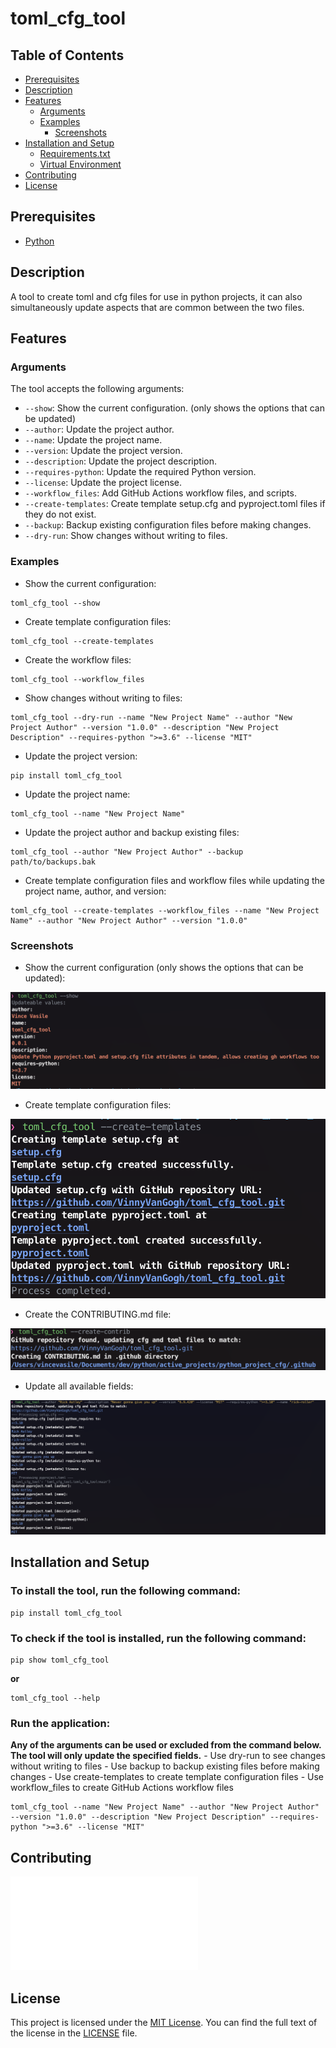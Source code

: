 # toml_cfg_tool  

## Table of Contents

- [Prerequisites](#prerequisites)
- [Description](#description)
- [Features](#features)
  - [Arguments](#arguments)
  - [Examples](#examples)
    - [Screenshots](#screenshots)
- [Installation and Setup](#installation-and-setup)
  - [Requirements.txt](#requirements.txt)
  - [Virtual Environment](#virtual-environment)
- [Contributing](#contributing)
- [License](#license)

## Prerequisites

- [Python](https://www.python.org/downloads/)

## Description

A tool to create toml and cfg files for use in python projects, it can also simultaneously update aspects that are common between the two files.

## Features

### Arguments 

The tool accepts the following arguments:

- `--show`: Show the current configuration. (only shows the options that can be updated)
- `--author`: Update the project author.
- `--name`: Update the project name.
- `--version`: Update the project version.
- `--description`: Update the project description.
- `--requires-python`: Update the required Python version.
- `--license`: Update the project license.
- `--workflow_files`: Add GitHub Actions workflow files, and scripts.
- `--create-templates`: Create template setup.cfg and pyproject.toml files if they do not exist.
- `--backup`: Backup existing configuration files before making changes.
- `--dry-run`: Show changes without writing to files.

### Examples 

- Show the current configuration:

```shell
toml_cfg_tool --show
```

- Create template configuration files:

```shell
toml_cfg_tool --create-templates
```

- Create the workflow files:

```shell
toml_cfg_tool --workflow_files
```

- Show changes without writing to files:

```shell
toml_cfg_tool --dry-run --name "New Project Name" --author "New Project Author" --version "1.0.0" --description "New Project Description" --requires-python ">=3.6" --license "MIT"
```

- Update the project version:

```shell
pip install toml_cfg_tool
```

- Update the project name:

```shell
toml_cfg_tool --name "New Project Name"
```

- Update the project author and backup existing files:

```shell
toml_cfg_tool --author "New Project Author" --backup path/to/backups.bak
```

- Create template configuration files and workflow files while updating the project name, author, and version:

```shell
toml_cfg_tool --create-templates --workflow_files --name "New Project Name" --author "New Project Author" --version "1.0.0"
```

### Screenshots

- Show the current configuration (only shows the options that can be updated):

![](https://github.com/VinnyVanGogh/toml_cfg_tool/blob/main/.github/images/show_example.png?raw=true)

- Create template configuration files:

![Create the template .toml and .cfg files](https://github.com/VinnyVanGogh/toml_cfg_tool/blob/main/.github/images/create_templates_example.png?raw=true)

- Create the CONTRIBUTING.md file:

![CONTRIBUTING.md](https://github.com/VinnyVanGogh/toml_cfg_tool/blob/main/.github/images/contrib_example.png?raw=true)

- Update all available fields:

![](https://github.com/VinnyVanGogh/toml_cfg_tool/blob/main/.github/images/all_example.png?raw=true)

## Installation and Setup

### To install the tool, run the following command:

```shell
pip install toml_cfg_tool
```

### To check if the tool is installed, run the following command:

```shell
pip show toml_cfg_tool
```

**or** 

```shell
toml_cfg_tool --help
```

### Run the application:

**Any of the arguments can be used or excluded from the command below. The tool will only update the specified fields.**
    - Use dry-run to see changes without writing to files
    - Use backup to backup existing files before making changes
    - Use create-templates to create template configuration files
    - Use workflow_files to create GitHub Actions workflow files

```shell
toml_cfg_tool --name "New Project Name" --author "New Project Author" --version "1.0.0" --description "New Project Description" --requires-python ">=3.6" --license "MIT"
```

## Contributing

![Contributing](.github/CONTRIBUTING.md)

## License

This project is licensed under the [MIT License](MIT_LICENSE). You can find the full text of the license in the [LICENSE](MIT_LICENSE) file.
